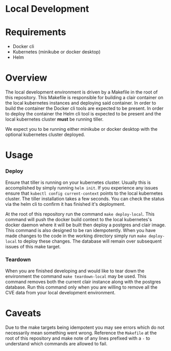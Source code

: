 # Local Development

# Requirements

* Docker cli
* Kubernetes (minikube or docker desktop)
* Helm 

# Overview 

The local development environment is driven by a Makefile in the root of this repository. 
This Makefile is responsible for building a clair container on the local kubernetes instances and deploying said container.
In order to build the container the Docker cli tools are expected to be present.
In order to deploy the container the Helm cli tool is expected to be present and the local kubernetes cluster **must** be running tiller. 

We expect you to be running either minikube or docker desktop with the optional kubernetes cluster deployed. 

# Usage

### Deploy

Ensure that tiller is running on your kubernetes cluster. Usually this is accomplished by simply running `helm init`.
If you experience any issues ensure that `kubectl config current-context` points to the local kubernetes cluster.
The tiller installation takes a few seconds. You can check the status via the helm cli to confirm it has finished it's deployment.

At the root of this repository run the command `make deploy-local`. 
This command will push the docker build context to the local kubernetes's docker daemon where it will be built then deploy a postgres and clair image.
This command is also designed to be ran idempotently.
When you have made changes to the code in the working directory simply run `make deploy-local` to deploy these changes.
The database will remain over subsequent issues of this make target. 

### Teardown

When you are finished developing and would like to tear down the environment the command `make teardown-local` may be used.
This command removes both the current clair instance along with the postgres database.
Run this command only when you are willing to remove all the CVE data from your local development environment.

# Caveats

Due to the make targets being idempotent you may see errors which do not necessarily mean something went wrong.
Reference the `Makefile` at the root of this repository and make note of any lines prefixed with a `-` to understand which commands are allowed to fail.

